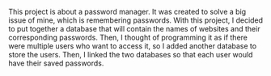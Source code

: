 This project is about a password manager. 
It was created to solve a big issue of mine, which is remembering passwords. With this project, I decided to put together a database that will contain the names of websites and their corresponding passwords. 
Then, I thought of programming it as if there were multiple users who want to access it, so I added another database to store the users. Then, I linked the two databases so that each user would have their saved passwords.
